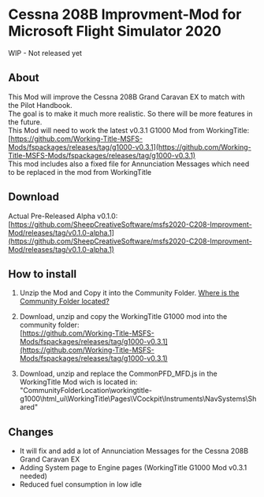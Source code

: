 # Cessna 208B Improvment-Mod for Microsoft Flight Simulator 2020

WIP - Not released yet

## About
This Mod will improve the Cessna 208B Grand Caravan EX to match with the Pilot Handbook.  
The goal is to make it much more realistic. So there will be more features in the future.  
This Mod will need to work the latest v0.3.1 G1000 Mod from WorkingTitle:  
[https://github.com/Working-Title-MSFS-Mods/fspackages/releases/tag/g1000-v0.3.1](https://github.com/Working-Title-MSFS-Mods/fspackages/releases/tag/g1000-v0.3.1)  
This mod includes also a fixed file for Annunciation Messages which need to be replaced in the mod from WorkingTitle  

## Download

Actual Pre-Released Alpha v0.1.0:  
[https://github.com/SheepCreativeSoftware/msfs2020-C208-Improvment-Mod/releases/tag/v0.1.0-alpha.1](https://github.com/SheepCreativeSoftware/msfs2020-C208-Improvment-Mod/releases/tag/v0.1.0-alpha.1)

## How to install

1. Unzip the Mod and Copy it into the Community Folder.
[Where is the Community Folder located?](https://www.flightsim.com/vbfs/content.php?21235-Finding-The-MSFS-2020-Community-Folder)

2. Download, unzip and copy the WorkingTitle G1000 mod into the community folder:  
[https://github.com/Working-Title-MSFS-Mods/fspackages/releases/tag/g1000-v0.3.1](https://github.com/Working-Title-MSFS-Mods/fspackages/releases/tag/g1000-v0.3.1)

3. Download, unzip and replace the CommonPFD_MFD.js in the WorkingTitle Mod wich is
located in:  
"CommunityFolderLocation\workingtitle-g1000\html_ui\WorkingTitle\Pages\VCockpit\Instruments\NavSystems\Shared\"

## Changes
- It will fix and add a lot of Annunciation Messages for the Cessna 208B Grand Caravan EX
- Adding System page to Engine pages (WorkingTitle G1000 Mod v0.3.1 needed)
- Reduced fuel consumption in low idle
